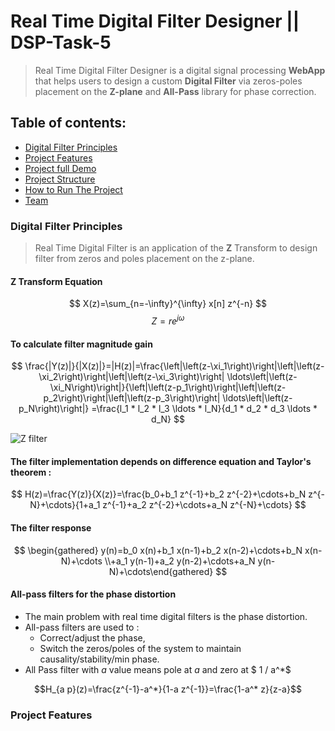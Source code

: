 # Real Time Digital Filter Designer || DSP-Task-5
>  Real Time Digital Filter Designer is a digital signal processing **WebApp** that helps users to design a custom **Digital Filter** via zeros-poles placement on the **Z-plane** and **All-Pass** library for phase correction.
## Table of contents:

- [Digital Filter Principles](#Digital-Filter-Principles)
- [Project Features](#project-features)
- [Project full Demo](#project-full-demo)
- [Project Structure](#project-structure)
- [How to Run The Project](#run-the-project)
- [Team](#team)

### Digital Filter Principles
> Real Time Digital Filter is an application of the **Z** Transform to design filter from zeros and poles placement on the z-plane.
#### Z Transform Equation
$$ X(z)=\sum_{n=-\infty}^{\infty} x[n] z^{-n} $$
$$ Z=r e^{j \omega} $$

#### To calculate filter magnitude gain
$$ \frac{|Y(z)|}{|X(z)|}=|H(z)|=\frac{\left|\left(z-\xi_1\right)\right|\left|\left(z-\xi_2\right)\right|\left|\left(z-\xi_3\right)\right| \ldots\left|\left(z-\xi_N\right)\right|}{\left|\left(z-p_1\right)\right|\left|\left(z-p_2\right)\right|\left|\left(z-p_3\right)\right| \ldots\left|\left(z-p_N\right)\right|} =\frac{l_1 * l_2 * l_3 \ldots * l_N}{d_1 * d_2 * d_3 \ldots * d_N} $$

![Z filter](https://user-images.githubusercontent.com/84602951/219867200-61c0acca-642f-4741-a564-ed21716853ae.png)

#### The filter implementation depends on difference equation and Taylor's theorem :

$$ H(z)=\frac{Y(z)}{X(z)}=\frac{b_0+b_1 z^{-1}+b_2 z^{-2}+\cdots+b_N z^{-N}+\cdots}{1+a_1 z^{-1}+a_2 z^{-2}+\cdots+a_N z^{-N}+\cdots} $$

#### The filter response
$$ \begin{gathered} y(n)=b_0 x(n)+b_1 x(n-1)+b_2 x(n-2)+\cdots+b_N x(n-N)+\cdots \\+a_1 y(n-1)+a_2 y(n-2)+\cdots+a_N y(n-N)+\cdots\end{gathered} $$

#### All-pass filters for the phase distortion
* The main problem with real time digital filters is the phase distortion.
* All-pass filters are used to :
    * Correct/adjust the phase,
    * Switch the zeros/poles of the system to maintain causality/stability/min phase.
* All Pass filter with *$a$* value means pole at $a$ and zero at $ 1 / a^*$

$$H_{a p}(z)=\frac{z^{-1}-a^*}{1-a z^{-1}}=\frac{1-a^* z}{z-a}$$


### Project Features
